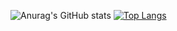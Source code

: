 ![Anurag's GitHub stats](https://github-readme-stats.vercel.app/api?username=ppoohh25&show_icons=true&theme=radical)
[![Top Langs](https://github-readme-stats.vercel.app/api/top-langs/?username=ppoohh25&layout=compact)](https://github.com/anuraghazra/github-readme-stats)
